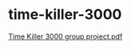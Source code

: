 # time-killer-3000

[Time Killer 3000 group project.pdf](https://github.com/Nesnah1307/time-killer-3000/files/8208355/Time.Killer.3000.group.project.pdf)

